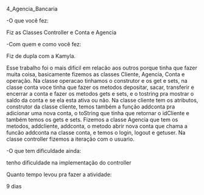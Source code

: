 4_Agencia_Bancaria

-O que você fez:

Fiz as Classes Controller e Conta e Agencia

-Com quem e como você fez:

Fiz de dupla com a Kamyla.

Esse trabalho foi o mais dificil em relacão aos outros porque tinha que fazer muita coisa, basicamente fizemos as classes Cliente, Agencia, Conta e operação.
Na classe operacao tinhamos o construtor e os get e sets, na classe conta voce tinha que fazer os metodos depositar, sacar, transferir e encerrar a conta e fazer os metodos gets e sets, e o tostring pra mostrar o saldo da conta e se ela esta ativa ou não.
Na classe cliente tem os atributos, construtor da classe cliente, temos também a função addconta pra adicionar uma nova conta, o toString que tinha que retornar o idCliente e também temos os gets e sets.
Fizemos a classe Agencia que tem os metodos, addcliente, addconta, o metodo abrir nova conta que chama a funcão addconta na classe conta, e temos o login, logout e getuser.
Na classe controller fizemos a iteração com o usuario.

-O que tem dificuldade ainda:
 
 tenho dificuldade na implementação do controller
  
Quanto tempo levou pra fazer a atividade:

  9 dias
